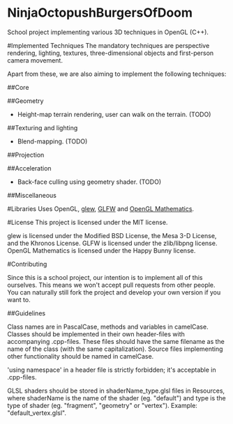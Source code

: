 NinjaOctopushBurgersOfDoom
==========================

School project implementing various 3D techniques in OpenGL (C++).

#Implemented Techniques
The mandatory techniques are perspective rendering, lighting, textures, three-dimensional objects and first-person camera movement.

Apart from these, we are also aiming to implement the following techniques:

##Core

##Geometry
* Height-map terrain rendering, user can walk on the terrain. (TODO)

##Texturing and lighting
* Blend-mapping. (TODO)

##Projection

##Acceleration
* Back-face culling using geometry shader. (TODO)

##Miscellaneous

#Libraries
Uses OpenGL, [glew](http://glew.sourceforge.net/), [GLFW](http://www.glfw.org/) and [OpenGL Mathematics](http://glm.g-truc.net/0.9.6/index.html).

#License
This project is licensed under the MIT license.

glew is licensed under the Modified BSD License, the Mesa 3-D License, and the Khronos License. GLFW is licensed under the zlib/libpng license. OpenGL Mathematics is licensed under the Happy Bunny license.

#Contributing

Since this is a school project, our intention is to implement all of this ourselves. This means we won't accept pull requests from other people. You can naturally still fork the project and develop your own version if you want to.

##Guidelines

Class names are in PascalCase, methods and variables in camelCase. Classes should be implemented in their own header-files with accompanying .cpp-files. These files should have the same filename as the name of the class (with the same capitalization). Source files implementing other functionality should be named in camelCase.

'using namespace' in a header file is strictly forbidden; it's acceptable in .cpp-files.

GLSL shaders should be stored in shaderName_type.glsl files in Resources, where shaderName is the name of the shader (eg. "default") and type is the type of shader (eg. "fragment", "geometry" or "vertex"). Example: "default_vertex.glsl".
